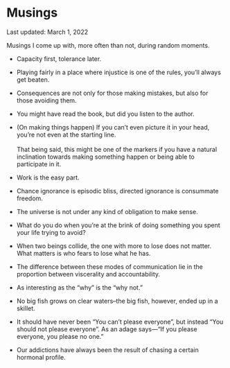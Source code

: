 Musings
=======

<div class="center">Last updated: March 1, 2022</div>

Musings I come up with, more often than not, during random moments.

- Capacity first, tolerance later.<br>


- Playing fairly in a place where injustice is one of the rules, you’ll always
  get beaten.<br>


- Consequences are not only for those making mistakes, but also for those
  avoiding them.<br>


- You might have read the book, but did you listen to the author.<br>


- (On making things happen) If you can’t even picture it in your head, you’re
  not even at the starting line.<br><br>That being said, this might be one of
  the markers if you have a natural inclination towards making something happen
  or being able to participate in it.


- Work is the easy part.<br>


- Chance ignorance is episodic bliss, directed ignorance is consummate freedom.<br>


- The universe is not under any kind of obligation to make sense.<br>


- What do you do when you’re at the brink of doing something you spent your life
  trying to avoid?<br>


- When two beings collide, the one with more to lose does not matter. What
  matters is who fears to lose what he has.<br>


- The difference between these modes of communication lie in the proportion
  between viscerality and accountability.<br>


- As interesting as the “why” is the “why not.”<br>


- No big fish grows on clear waters–the big fish, however, ended up in a skillet.


- It should have never been “You can’t please everyone”, but instead “You should
  not please everyone”. As an adage says—“If you please everyone, you please no one.”


- Our addictions have always been the result of chasing a certain hormonal profile.
